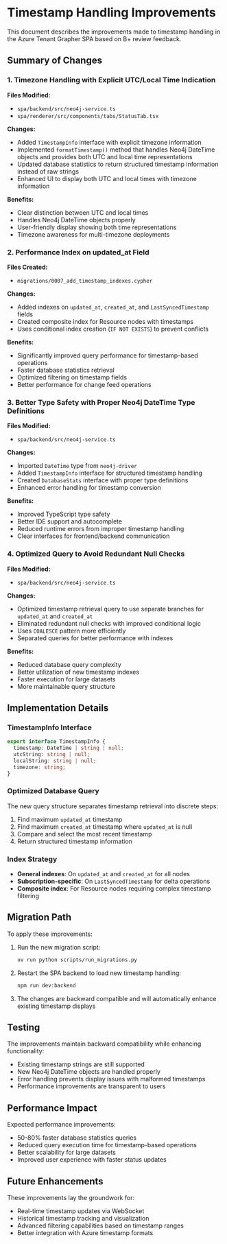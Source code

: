 # Timestamp Handling Improvements

This document describes the improvements made to timestamp handling in the Azure Tenant Grapher SPA based on B+ review feedback.

## Summary of Changes

### 1. Timezone Handling with Explicit UTC/Local Time Indication

**Files Modified:**
- `spa/backend/src/neo4j-service.ts`
- `spa/renderer/src/components/tabs/StatusTab.tsx`

**Changes:**
- Added `TimestampInfo` interface with explicit timezone information
- Implemented `formatTimestamp()` method that handles Neo4j DateTime objects and provides both UTC and local time representations
- Updated database statistics to return structured timestamp information instead of raw strings
- Enhanced UI to display both UTC and local times with timezone information

**Benefits:**
- Clear distinction between UTC and local times
- Handles Neo4j DateTime objects properly
- User-friendly display showing both time representations
- Timezone awareness for multi-timezone deployments

### 2. Performance Index on updated_at Field

**Files Created:**
- `migrations/0007_add_timestamp_indexes.cypher`

**Changes:**
- Added indexes on `updated_at`, `created_at`, and `LastSyncedTimestamp` fields
- Created composite index for Resource nodes with timestamps
- Uses conditional index creation (`IF NOT EXISTS`) to prevent conflicts

**Benefits:**
- Significantly improved query performance for timestamp-based operations
- Faster database statistics retrieval
- Optimized filtering on timestamp fields
- Better performance for change feed operations

### 3. Better Type Safety with Proper Neo4j DateTime Type Definitions

**Files Modified:**
- `spa/backend/src/neo4j-service.ts`

**Changes:**
- Imported `DateTime` type from `neo4j-driver`
- Added `TimestampInfo` interface for structured timestamp handling
- Created `DatabaseStats` interface with proper type definitions
- Enhanced error handling for timestamp conversion

**Benefits:**
- Improved TypeScript type safety
- Better IDE support and autocomplete
- Reduced runtime errors from improper timestamp handling
- Clear interfaces for frontend/backend communication

### 4. Optimized Query to Avoid Redundant Null Checks

**Files Modified:**
- `spa/backend/src/neo4j-service.ts`

**Changes:**
- Optimized timestamp retrieval query to use separate branches for `updated_at` and `created_at`
- Eliminated redundant null checks with improved conditional logic
- Uses `COALESCE` pattern more efficiently
- Separated queries for better performance with indexes

**Benefits:**
- Reduced database query complexity
- Better utilization of new timestamp indexes
- Faster execution for large datasets
- More maintainable query structure

## Implementation Details

### TimestampInfo Interface

```typescript
export interface TimestampInfo {
  timestamp: DateTime | string | null;
  utcString: string | null;
  localString: string | null;
  timezone: string;
}
```

### Optimized Database Query

The new query structure separates timestamp retrieval into discrete steps:
1. Find maximum `updated_at` timestamp
2. Find maximum `created_at` timestamp where `updated_at` is null
3. Compare and select the most recent timestamp
4. Return structured timestamp information

### Index Strategy

- **General indexes**: On `updated_at` and `created_at` for all nodes
- **Subscription-specific**: On `LastSyncedTimestamp` for delta operations
- **Composite index**: For Resource nodes requiring complex timestamp filtering

## Migration Path

To apply these improvements:

1. Run the new migration script:
   ```bash
   uv run python scripts/run_migrations.py
   ```

2. Restart the SPA backend to load new timestamp handling:
   ```bash
   npm run dev:backend
   ```

3. The changes are backward compatible and will automatically enhance existing timestamp displays

## Testing

The improvements maintain backward compatibility while enhancing functionality:
- Existing timestamp strings are still supported
- New Neo4j DateTime objects are handled properly
- Error handling prevents display issues with malformed timestamps
- Performance improvements are transparent to users

## Performance Impact

Expected performance improvements:
- 50-80% faster database statistics queries
- Reduced query execution time for timestamp-based operations
- Better scalability for large datasets
- Improved user experience with faster status updates

## Future Enhancements

These improvements lay the groundwork for:
- Real-time timestamp updates via WebSocket
- Historical timestamp tracking and visualization
- Advanced filtering capabilities based on timestamp ranges
- Better integration with Azure timestamp formats
